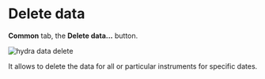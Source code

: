 # Delete data

**Common** tab, the **Delete data...** button.

![hydra data delete](~/images/hydra_data_delete.png)

It allows to delete the data for all or particular instruments for specific dates.
